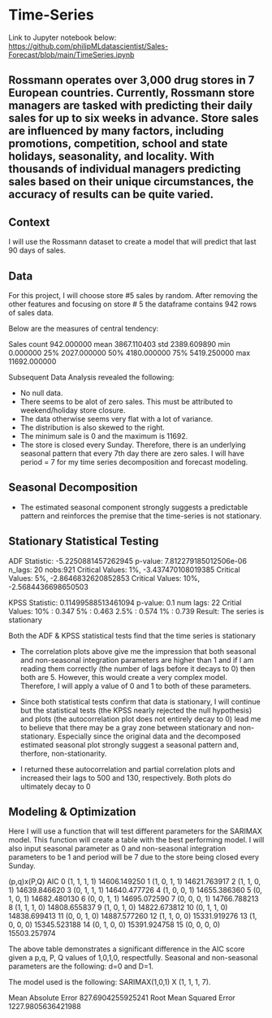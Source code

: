 # Time-Series

Link to Jupyter notebook below:
https://github.com/philipMLdatascientist/Sales-Forecast/blob/main/TimeSeries.ipynb

## Rossmann operates over 3,000 drug stores in 7 European countries. Currently, Rossmann store managers are tasked with predicting their daily sales for up to six weeks in advance. Store sales are influenced by many factors, including promotions, competition, school and state holidays, seasonality, and locality. With thousands of individual managers predicting sales based on their unique circumstances, the accuracy of results can be quite varied.

## Context

I will use the Rossmann dataset to create a model that will predict that last 90 days of sales.

## Data
For this project, I will choose store #5 sales by random. After removing the other features and focusing on store # 5 the dataframe contains 942 rows of sales data.

Below are the measures of central tendency:

Sales
count	942.000000
mean	3867.110403
std	2389.609890
min	0.000000
25%	2027.000000
50%	4180.000000
75%	5419.250000
max	11692.000000

Subsequent Data Analysis revealed the following:
- No null data.
- There seems to be alot of zero sales. This must be attributed to weekend/holiday store closure.
- The data otherwise seems very flat with a lot of variance.
- The distribution is also skewed to the right.
- The minimum sale is 0 and the maximum is 11692.
- The store is closed every Sunday. Therefore, there is an underlying seasonal pattern that every 7th day there are zero sales. I will have period = 7 for my time series decomposition and forecast modeling.

## Seasonal Decomposition
- The estimated seasonal component strongly suggests a predictable pattern and reinforces the premise that the time-series is not stationary.
## Stationary Statistical Testing
ADF Statistic: -5.2250881457262945
p-value: 7.812279185012506e-06
n_lags: 20
nobs:921
Critical Values:
   1%, -3.437470108019385
Critical Values:
   5%, -2.8646832620852853
Critical Values:
   10%, -2.5684436698650503
   
KPSS Statistic: 0.11499588513461094
p-value: 0.1
num lags: 22
Critial Values:
   10% : 0.347
   5% : 0.463
   2.5% : 0.574
   1% : 0.739
Result: The series is stationary

Both the ADF & KPSS statistical tests find that the time series is stationary

- The correlation plots above give me the impression that both seasonal and non-seasonal integration parameters are higher than 1 and if I am reading them correctly (the number of lags before it decays to 0) then both are 5. However, this would create a very complex model. Therefore, I will apply a value of 0 and 1 to both of these parameters.

- Since both statistical tests confirm that data is stationary, I will continue but the statistical tests (the KPSS nearly rejected the null hypothesis) and plots (the autocorrelation plot does not entirely decay to 0) lead me to believe that there may be a gray zone between stationary and non-stationary. Especially since the original data and the decomposed estimated seasonal plot strongly suggest a seasonal pattern and, therfore, non-stationarity.

- I returned these autocorrelation and partial correlation plots and increased their lags to 500 and 130, respectively. Both plots do ultimately decay to 0

## Modeling & Optimization

Here I will use a function that will test different parameters for the SARIMAX model. This function will create a table with the best performing model. I will also input seasonal parameter as 0 and non-seasonal integration parameters to be 1 and period will be 7 due to the store being closed every Sunday.


   (p,q)x(P,Q)	AIC
0	(1, 1, 1, 1)	14606.149250
1	(1, 0, 1, 1)	14621.763917
2	(1, 1, 0, 1)	14639.846620
3	(0, 1, 1, 1)	14640.477726
4	(1, 0, 0, 1)	14655.386360
5	(0, 1, 0, 1)	14682.480130
6	(0, 0, 1, 1)	14695.072590
7	(0, 0, 0, 1)	14766.788213
8	(1, 1, 1, 0)	14808.655837
9	(1, 0, 1, 0)	14822.673812
10	(0, 1, 1, 0)	14838.699413
11	(0, 0, 1, 0)	14887.577260
12	(1, 1, 0, 0)	15331.919276
13	(1, 0, 0, 0)	15345.523188
14	(0, 1, 0, 0)	15391.924758
15	(0, 0, 0, 0)	15503.257974

The above table demonstrates a significant difference in the AIC score given a p,q, P, Q values of 1,0,1,0, respectfully. Seasonal and non-seasonal parameters are the following: d=0 and D=1.

The model used is the following: SARIMAX(1,0,1) X (1, 1, 1, 7).

Mean Absolute Error 827.6904255925241
Root Mean Squared Error 1227.9805636421988
